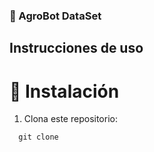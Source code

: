 ### 🤖 AgroBot DataSet 

## Instrucciones de uso

# 🚀 Instalación

1. Clona este repositorio:

```
  git clone 
```